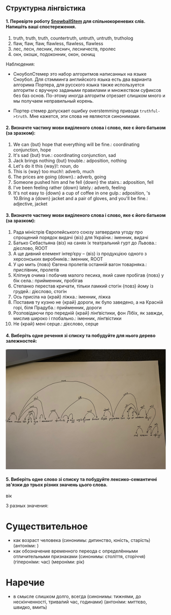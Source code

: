 ## Структурна лінгвістика

#### 1. Перевірте роботу [SnowballStem](http://snowballstem.org/) для спільнокореневих слів. Напишіть ваші спостереження.

1. truth, truth, truth, countertruth, untruth, untruth, trutholog
2. flaw, flaw, flaw, flawless, flawless, flawless 
3. лес, лесн, лесник, леснич, лесничеств, пролес
4. окн, окошк, подоконник, окон, окнищ

Наблюдения: 
- СноуболСтемер это набор алгоритмов написанных на языке Сноубол. Для стэмминга английского языка есть два варианта алгорима Портера, для русского языка также используется алгоритм с вручную задаными правилами и множеством суфиксов без баз основ. По-этому иногда алгоритм отрезает слишком много и мы получаем неправильный корень. 

- Портер стемер допускает ошибку overstemming приводя `truthful->truth`. Мне кажется, эти слова не являются синонимами. 

#### 2. Визначте частину мови виділеного слова і слово, яке є його батьком (за зразком):

1. We can {but} hope that everything will be fine.: coordinating conjunction, hope
2. It's sad {but} true.: coordinating conjunction, sad
3. Jack brings nothing {but} trouble.: adposition, nothing
4. Let's do it this {way}!: noun, do
5. This is {way} too much!: adverb, much
6. The prices are going {down}.: adverb, going
7. Someone pushed him and he fell {down} the stairs.: adposition, fell
8. I’ve been feeling rather {down} lately.: adverb, feeling
9. It's not easy to {down} a cup of coffee in one gulp.: adposition, 's
10.Bring a {down} jacket and a pair of gloves, and you'll be fine.: adjective, jacket

#### 3. Визначте частину мови виділеного слова і слово, яке є його батьком (за зразком):

1. Рада міністрів Європейського союзу затвердила угоду про спрощений порядок видачі {віз} для України.: іменник, видачі
2. Батько Себастьяна {віз} на санях їх театральний гурт до Львова.: дієслово, ROOT
3. А ще дивний елемент інтер’єру – {віз} із продукцією одного з херсонських виробників.: іменник, ROOT
4. У цю мить {повз} Євгена пролетів останній вагон товарняка.: прислівник, пролетів
5. Кліпнув очима і побачив малого песика, який саме пробігав {повз} у бік села.: прийменник, пробігав
6. Степанко перестав кричати, тільки ламкий стогін {повз} йому із грудей.: дієслово, стогін
7. Ось присіла на {край} ліжка.: іменник, ліжка
8. Поставив ту кузню не {край} дороги, як було заведено, а на Красній горі, біля Прадуба.: прийменник, дороги
9. Розповідаючи про передній {край} лінґвістики, фон Лібіх, як завжди, мислив широко і глобально.: іменник, лінґвістики
10. Не {край} мені серце.: дієслово, серце

#### 4. Виберіть одне речення зі списку та побудуйте для нього дерево залежностей:

![](./sol.jpeg)

#### 5. Виберіть одне cлово зі списку та побудуйте лексико-семантичні зв'язки до трьох різних значень цього слова.

вік

3 разных значения: 

# Существительное
- как возраст человека (синонимы: дитинство, юність, старість) (антоніми: )
- как обозначение временного переода с определёнными отличительными признаками (синонимы: століття, сторіччя) (гіпероніми: час) (мероніми: рік)

# Наречие 
- в смысле слишком долго, всегда (синонимы: тижнями, до нескінченності, тривалий час, годинами) (антоніми: миттєво, швидко, вмить) 

